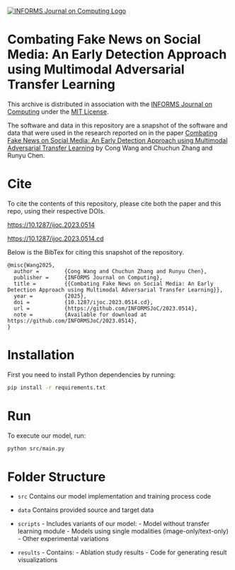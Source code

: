 [![INFORMS Journal on Computing Logo](https://INFORMSJoC.github.io/logos/INFORMS_Journal_on_Computing_Header.jpg)](https://pubsonline.informs.org/journal/ijoc)

# Combating Fake News on Social Media: An Early Detection Approach using Multimodal Adversarial Transfer Learning
This archive is distributed in association with the [INFORMS Journal on Computing](https://pubsonline.informs.org/journal/ijoc) under the [MIT License](LICENSE.txt).

The software and data in this repository are a snapshot of the software and data that were used in the research reported on in the paper [Combating Fake News on Social Media: An Early Detection Approach using Multimodal Adversarial Transfer Learning](https://10.1287/ijoc.2023.0514) by Cong Wang and Chuchun Zhang and Runyu Chen.

# Cite
To cite the contents of this repository, please cite both the paper and this repo, using their respective DOIs.

https://10.1287/ijoc.2023.0514

https://10.1287/ijoc.2023.0514.cd

Below is the BibTex for citing this snapshot of the repository.
```
@misc{Wang2025,
  author =        {Cong Wang and Chuchun Zhang and Runyu Chen},
  publisher =     {INFORMS Journal on Computing},
  title =         {{Combating Fake News on Social Media: An Early Detection Approach using Multimodal Adversarial Transfer Learning}},
  year =          {2025},
  doi =           {10.1287/ijoc.2023.0514.cd},
  url =           {https://github.com/INFORMSJoC/2023.0514},
  note =          {Available for download at https://github.com/INFORMSJoC/2023.0514},
}  
```


# Installation
First you need to install Python dependencies by running:
```bash
pip install -r requirements.txt
```
# Run
To execute our model, run:
```bash
python src/main.py
```

# Folder Structure
   * `src` Contains our model implementation and training process code

   * `data` Contains provided source and target data
     
   * `scripts` 
    - Includes variants of our model:
    - Model without transfer learning module
    - Models using single modalities (image-only/text-only)
    - Other experimental variations


   * `results` 
    - Contains:
    - Ablation study results
    - Code for generating result visualizations


